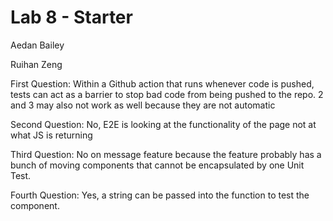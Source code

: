 # Lab 8 - Starter
Aedan Bailey 

Ruihan Zeng 

First Question: Within a Github action that runs whenever code is pushed, tests can act as a barrier to stop bad code from being pushed to the repo. 
2 and 3 may also not work as well because they are not automatic

Second Question: No, E2E is looking at the functionality of the page not at what JS is returning

Third Question: No on message feature because the feature probably has a bunch of moving components that cannot be encapsulated by one
Unit Test.

Fourth Question: Yes, a string can be passed into the function to test the component.
